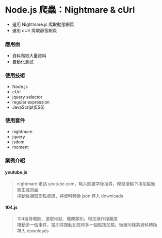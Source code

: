 # Node.js 爬蟲：Nightmare & cUrl
 - 運用 Nightmare.js 爬取動態網頁
 - 運用 cUrl 爬取靜態網頁  
### 應用面
 - 資料爬取大量資料
 - 自動化測試
### 使用技術
 - Node.js
 - cUrl
 - jquery selector
 - regular expression
 - JavaScript(ES6)
### 使用套件
 - nightmare
 - jquery
 - jsdom
 - moment
### 案例介紹
#### youtube.js
  > nightmare 走訪 youtube.com，輸入關鍵字後搜尋，模擬滾輪下捲加載動態生成頁面  
  > 捲動後擷取節點資訊，將資料轉換 json 存入 downloads  
#### 104.js
  > 104搜尋職缺、選取地點、職務類別，增加操作複雜度  
  > 捲動多一個事件，當即將捲動到底時多一個點按加載，後續同樣將資料轉換存入 downloads
